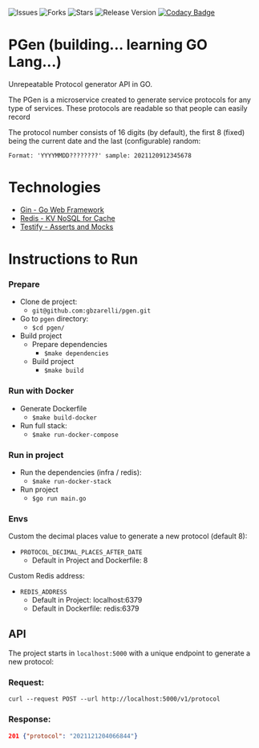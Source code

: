 ![Issues](https://img.shields.io/github/issues/gbzarelli/pgen.svg)
![Forks](https://img.shields.io/github/forks/gbzarelli/pgen.svg)
![Stars](https://img.shields.io/github/stars/gbzarelli/pgen.svg)
![Release Version](https://img.shields.io/github/release/gbzarelli/pgen.svg)
[![Codacy Badge](https://app.codacy.com/project/badge/Grade/326bae7f15244e488de6d8aaa94ae17b)](https://www.codacy.com/gh/gbzarelli/pgen/dashboard?utm_source=github.com&amp;utm_medium=referral&amp;utm_content=gbzarelli/pgen&amp;utm_campaign=Badge_Grade)

# PGen (building... learning GO Lang...)

Unrepeatable Protocol generator API in GO.

The PGen is a microservice created to generate service protocols for any type of services.
These protocols are readable so that people can easily record

The protocol number consists of 16 digits (by default), the first 8 (fixed) being the current date
and the last (configurable) random:

	Format: 'YYYYMMDD????????' sample: 2021120912345678

# Technologies

- [Gin - Go Web Framework](https://github.com/gin-gonic/gin)
- [Redis - KV NoSQL for Cache](https://github.com/go-redis)
- [Testify - Asserts and Mocks](https://github.com/stretchr/testify)

# Instructions to Run

### Prepare

- Clone de project:
  - `git@github.com:gbzarelli/pgen.git`
- Go to `pgen` directory:
  - `$cd pgen/`
- Build project
  - Prepare dependencies
    - `$make dependencies`
  - Build project
    - `$make build`

### Run with Docker

- Generate Dockerfile
  - `$make build-docker`
- Run full stack:
  - `$make run-docker-compose`

### Run in project

- Run the dependencies (infra / redis):
  - `$make run-docker-stack`
- Run project
  - `$go run main.go`

### Envs

Custom the decimal places value to generate a new protocol (default 8):
- `PROTOCOL_DECIMAL_PLACES_AFTER_DATE`
  - Default in Project and Dockerfile: 8

Custom Redis address:
- `REDIS_ADDRESS`
  - Default in Project: localhost:6379
  - Default in Dockerfile: redis:6379

## API

The project starts in `localhost:5000` with a unique endpoint to generate a new protocol:

### Request:
``
curl --request POST --url http://localhost:5000/v1/protocol
``

### Response:

```json
201 {"protocol": "2021121204066844"}
```
